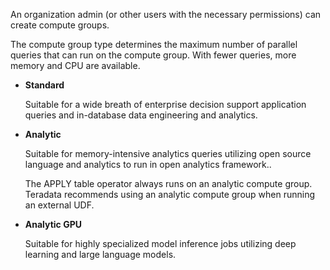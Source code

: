 An organization admin (or other users with the necessary permissions) can create compute groups.

The compute group type determines the maximum number of parallel queries that can run on the compute group. With fewer queries, more memory and CPU are available.

-   **Standard**

    Suitable for a wide breath of enterprise decision support application queries and in-database data engineering and analytics.


-   **Analytic**

    Suitable for memory-intensive analytics queries utilizing open source language and analytics to run in open analytics framework..

    The APPLY table operator always runs on an analytic compute group. Teradata recommends using an analytic compute group when running an external UDF.


-   **Analytic GPU**

    Suitable for highly specialized model inference jobs utilizing deep learning and large language models.


